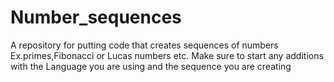 # Number_sequences
A repository for putting code that creates sequences of numbers Ex.primes,Fibonacci or Lucas numbers etc.
  Make sure to start any additions with the Language you are using and the sequence you are creating

